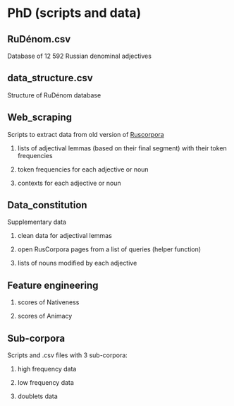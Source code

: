 # PhD (scripts and data)

## RuDénom.csv

Database of 12 592 Russian denominal adjectives

## data_structure.csv

Structure of RuDénom database

## Web_scraping

Scripts to extract data from old version of [Ruscorpora](https://ruscorpora.ru/old/search-main.html)

1. lists of adjectival lemmas (based on their final segment) with their token frequencies

2. token frequencies for each adjective or noun

3. contexts for each adjective or noun

## Data_constitution

Supplementary data

1. clean data for adjectival lemmas

2. open RusCorpora pages from a list of queries (helper function)

3. lists of nouns modified by each adjective

## Feature engineering

1. scores of Nativeness

2. scores of Animacy

## Sub-corpora

Scripts and .csv files with 3 sub-corpora:

1. high frequency data

2. low frequency data

3. doublets data